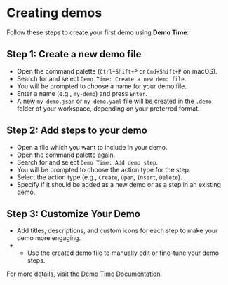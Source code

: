 # Creating demos

Follow these steps to create your first demo using **Demo Time**:

## Step 1: Create a new demo file

- Open the command palette (`Ctrl+Shift+P` or `Cmd+Shift+P` on macOS).
- Search for and select `Demo Time: Create a new demo file`.
- You will be prompted to choose a name for your demo file.
- Enter a name (e.g., `my-demo`) and press `Enter`.
- A new `my-demo.json` or `my-demo.yaml` file will be created in the `.demo` folder of your
  workspace, depending on your preferred format.

## Step 2: Add steps to your demo

- Open a file which you want to include in your demo.
- Open the command palette again.
- Search for and select `Demo Time: Add demo step`.
- You will be prompted to choose the action type for the step.
- Select the action type (e.g., `Create`, `Open`, `Insert`, `Delete`).
- Specify if it should be added as a new demo or as a step in an existing demo.

## Step 3: Customize Your Demo

- Add titles, descriptions, and custom icons for each step to make your demo more engaging.
- - Use the created demo file to manually edit or fine-tune your demo steps.

For more details, visit the [Demo Time Documentation](https://demotime.show).
